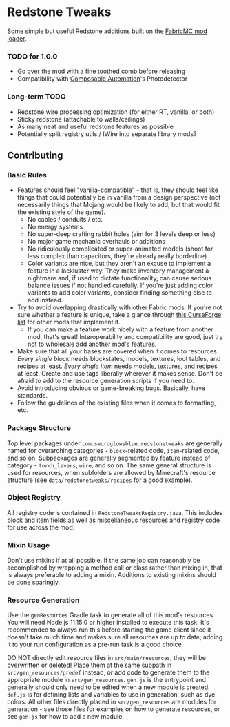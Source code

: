 # Redstone Tweaks
Some simple but useful Redstone additions built on the [FabricMC mod loader](https://github.com/fabricmc).

### TODO for 1.0.0
- Go over the mod with a fine toothed comb before releasing
- Compatibility with [Composable Automation](https://minecraft.curseforge.com/projects/composable-automation)'s Photodetector

### Long-term TODO
- Redstone wire processing optimization (for either RT, vanilla, or both)
- Sticky redstone (attachable to walls/ceilings)
- As many neat and useful redstone features as possible
- Potentially split registry utils / IWire into separate library mods?

## Contributing

### Basic Rules
- Features should feel "vanilla-compatible" - that is, they should feel like
things that could potentially be in vanilla from a design perspective (not
necessarily things that Mojang would be likely to add, but that would fit the
existing style of the game).
    - No cables / conduits / etc.
    - No energy systems
    - No super-deep crafting rabbit holes (aim for 3 levels deep or less)
    - No major game mechanic overhauls or additions
    - No ridiculously complicated or super-animated models (shoot for less
    complex than capacitors, they're already really borderline)
    - Color variants are nice, but they aren't an excuse to implement a
    feature in a lackluster way. They make inventory management a nightmare
    and, if used to dictate functionality, can cause serious balance issues 
    if not handled carefully. If you're just adding color variants to add 
    color variants, consider finding something else to add instead.
- Try to avoid overlapping drastically with other Fabric mods. If you're not
sure whether a feature is unique, take a glance through [this CurseForge list](https://minecraft.curseforge.com/mc-mods/redstone?filter-game-version=1738749986%3A64806)
for other mods that implement it.
    - If you can make a feature work nicely with a feature from another mod,
    that's great! Interoperability and compatibility are good, just try not
    to wholesale add another mod's features.
- Make sure that all your bases are covered when it comes to resources. *Every
single block* needs blockstates, models, textures, loot tables, and recipes at
least. *Every single item* needs models, textures, and recipes at least. Create
and use tags liberally wherever it makes sense. Don't be afraid to add to the
resource generation scripts if you need to.
- Avoid introducing obvious or game-breaking bugs. Basically, have standards.
- Follow the guidelines of the existing files when it comes to formatting, etc.

### Package Structure
Top level packages under `com.swordglowsblue.redstonetweaks` are generally
named for overarching categories - `block`-related code, `item`-related code,
and so on. Subpackages are generally segmented by feature instead of category - 
`torch_levers`, `wire`, and so on. The same general structure is used for
resources, when subfolders are allowed by Minecraft's resource structure (see
`data/redstonetweaks/recipes` for a good example).

### Object Registry
All registry code is contained in `RedstoneTweaksRegistry.java`. This
includes block and item fields as well as miscellaneous resources and
registry code for use across the mod.

### Mixin Usage
Don't use mixins if at all possible. If the same job can reasonably be 
accomplished by wrapping a method call or class rather than mixing in, that 
is always preferable to adding a mixin. Additions to existing mixins should
be done sparingly.

### Resource Generation
Use the `genResources` Gradle task to generate all of this mod's resources. 
You will need Node.js 11.15.0 or higher installed to execute this task. It's
recommended to always run this before starting the game client since it doesn't
take much time and makes sure all resources are up to date; adding it to your
run configuration as a pre-run task is a good choice.

DO NOT directly edit resource files in `src/main/resources`, they will be
overwritten or deleted! Place them at the same subpath in 
`src/gen_resources/predef` instead, or add code to generate them to the 
appropriate module in `src/gen_resources`. `gen.js` is the entrypoint and
generally should only need to be edited when a new module is created. `def.js`
is for defining lists and variables to use in generation, such as dye colors.
All other files directly placed in `src/gen_resources` are modules for
generation - see those files for examples on how to generate resources, or
see `gen.js` for how to add a new module. 
